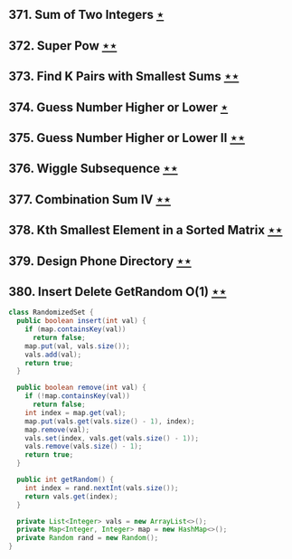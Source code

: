 ## 371. Sum of Two Integers [$\star$](https://leetcode.com/problems/sum-of-two-integers)

## 372. Super Pow [$\star\star$](https://leetcode.com/problems/super-pow)

## 373. Find K Pairs with Smallest Sums [$\star\star$](https://leetcode.com/problems/find-k-pairs-with-smallest-sums)

## 374. Guess Number Higher or Lower [$\star$](https://leetcode.com/problems/guess-number-higher-or-lower)

## 375. Guess Number Higher or Lower II [$\star\star$](https://leetcode.com/problems/guess-number-higher-or-lower-ii)

## 376. Wiggle Subsequence [$\star\star$](https://leetcode.com/problems/wiggle-subsequence)

## 377. Combination Sum IV [$\star\star$](https://leetcode.com/problems/combination-sum-iv)

## 378. Kth Smallest Element in a Sorted Matrix [$\star\star$](https://leetcode.com/problems/kth-smallest-element-in-a-sorted-matrix)

## 379. Design Phone Directory [$\star\star$](https://leetcode.com/problems/design-phone-directory)

## 380. Insert Delete GetRandom O(1) [$\star\star$](https://leetcode.com/problems/insert-delete-getrandom-o1)

```java
class RandomizedSet {
  public boolean insert(int val) {
    if (map.containsKey(val))
      return false;
    map.put(val, vals.size());
    vals.add(val);
    return true;
  }

  public boolean remove(int val) {
    if (!map.containsKey(val))
      return false;
    int index = map.get(val);
    map.put(vals.get(vals.size() - 1), index);
    map.remove(val);
    vals.set(index, vals.get(vals.size() - 1));
    vals.remove(vals.size() - 1);
    return true;
  }

  public int getRandom() {
    int index = rand.nextInt(vals.size());
    return vals.get(index);
  }

  private List<Integer> vals = new ArrayList<>();
  private Map<Integer, Integer> map = new HashMap<>();
  private Random rand = new Random();
}
```
